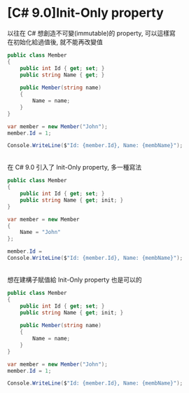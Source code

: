 # [C# 9.0]Init-Only property

以往在 C# 想創造不可變(immutable)的 property, 可以這樣寫
<br/>在初始化給過值後, 就不能再改變值

```csharp
public class Member
{
    public int Id { get; set; }
    public string Name { get; }
    
    public Member(string name)
    {
        Name = name;
    }
}
```

```csharp
var member = new Member("John");
member.Id = 1;

Console.WriteLine($"Id: {member.Id}, Name: {membName}");
```

<br/>在 C# 9.0 引入了 Init-Only property, 多一種寫法

```csharp
public class Member
{
    public int Id { get; set; }
    public string Name { get; init; }
}
```

```csharp
var member = new Member
{
    Name = "John"
};

member.Id = 
Console.WriteLine($"Id: {member.Id}, Name: {membName}");
```

<br/>想在建構子賦值給 Init-Only property 也是可以的

```csharp
public class Member
{
    public int Id { get; set; }
    public string Name { get; init; }
    
    public Member(string name)
    {
        Name = name;
    }
}
```

```csharp
var member = new Member("John");
member.Id = 1;

Console.WriteLine($"Id: {member.Id}, Name: {membName}");
```